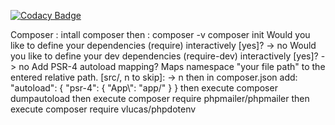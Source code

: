 
[![Codacy Badge](https://api.codacy.com/project/badge/Grade/2ddb0754a2154d008813bbdcab4e6203)](https://app.codacy.com/gh/MarionDoubeck/OCphp_P5_first_blog?utm_source=github.com&utm_medium=referral&utm_content=MarionDoubeck/OCphp_P5_first_blog&utm_campaign=Badge_Grade)

Composer :
intall composer
then : 
composer -v
composer init
Would you like to define your dependencies (require) interactively [yes]? -> no
Would you like to define your dev dependencies (require-dev) interactively [yes]? -> no
Add PSR-4 autoload mapping? Maps namespace "your file path" to the entered relative path. [src/, n to skip]: -> n
then in composer.json add: 
    "autoload": {
        "psr-4": {
            "App\\": "app/"
        }
    }
then execute composer dumpautoload
then execute composer require phpmailer/phpmailer
then execute composer require vlucas/phpdotenv


